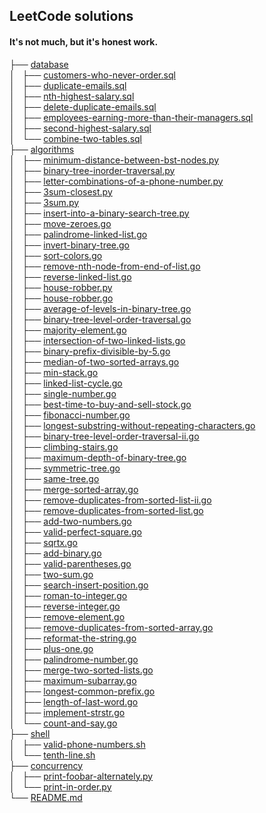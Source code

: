 ## LeetCode solutions

<!-- tree --dirsfirst -I 'go\.go|py.py|sql.sql' -trH '' -->
<h4>It's not much, but it's honest work.</h4>
├── <a href="/database/">database</a><br>
│   ├── <a href="/database/customers-who-never-order.sql">customers-who-never-order.sql</a><br>
│   ├── <a href="/database/duplicate-emails.sql">duplicate-emails.sql</a><br>
│   ├── <a href="/database/nth-highest-salary.sql">nth-highest-salary.sql</a><br>
│   ├── <a href="/database/delete-duplicate-emails.sql">delete-duplicate-emails.sql</a><br>
│   ├── <a href="/database/employees-earning-more-than-their-managers.sql">employees-earning-more-than-their-managers.sql</a><br>
│   ├── <a href="/database/second-highest-salary.sql">second-highest-salary.sql</a><br>
│   └── <a href="/database/combine-two-tables.sql">combine-two-tables.sql</a><br>
├── <a href="/algorithms/">algorithms</a><br>
│   ├── <a href="/algorithms/minimum-distance-between-bst-nodes.py">minimum-distance-between-bst-nodes.py</a><br>
│   ├── <a href="/algorithms/binary-tree-inorder-traversal.py">binary-tree-inorder-traversal.py</a><br>
│   ├── <a href="/algorithms/letter-combinations-of-a-phone-number.py">letter-combinations-of-a-phone-number.py</a><br>
│   ├── <a href="/algorithms/3sum-closest.py">3sum-closest.py</a><br>
│   ├── <a href="/algorithms/3sum.py">3sum.py</a><br>
│   ├── <a href="/algorithms/insert-into-a-binary-search-tree.py">insert-into-a-binary-search-tree.py</a><br>
│   ├── <a href="/algorithms/move-zeroes.go">move-zeroes.go</a><br>
│   ├── <a href="/algorithms/palindrome-linked-list.go">palindrome-linked-list.go</a><br>
│   ├── <a href="/algorithms/invert-binary-tree.go">invert-binary-tree.go</a><br>
│   ├── <a href="/algorithms/sort-colors.go">sort-colors.go</a><br>
│   ├── <a href="/algorithms/remove-nth-node-from-end-of-list.go">remove-nth-node-from-end-of-list.go</a><br>
│   ├── <a href="/algorithms/reverse-linked-list.go">reverse-linked-list.go</a><br>
│   ├── <a href="/algorithms/house-robber.py">house-robber.py</a><br>
│   ├── <a href="/algorithms/house-robber.go">house-robber.go</a><br>
│   ├── <a href="/algorithms/average-of-levels-in-binary-tree.go">average-of-levels-in-binary-tree.go</a><br>
│   ├── <a href="/algorithms/binary-tree-level-order-traversal.go">binary-tree-level-order-traversal.go</a><br>
│   ├── <a href="/algorithms/majority-element.go">majority-element.go</a><br>
│   ├── <a href="/algorithms/intersection-of-two-linked-lists.go">intersection-of-two-linked-lists.go</a><br>
│   ├── <a href="/algorithms/binary-prefix-divisible-by-5.go">binary-prefix-divisible-by-5.go</a><br>
│   ├── <a href="/algorithms/median-of-two-sorted-arrays.go">median-of-two-sorted-arrays.go</a><br>
│   ├── <a href="/algorithms/min-stack.go">min-stack.go</a><br>
│   ├── <a href="/algorithms/linked-list-cycle.go">linked-list-cycle.go</a><br>
│   ├── <a href="/algorithms/single-number.go">single-number.go</a><br>
│   ├── <a href="/algorithms/best-time-to-buy-and-sell-stock.go">best-time-to-buy-and-sell-stock.go</a><br>
│   ├── <a href="/algorithms/fibonacci-number.go">fibonacci-number.go</a><br>
│   ├── <a href="/algorithms/longest-substring-without-repeating-characters.go">longest-substring-without-repeating-characters.go</a><br>
│   ├── <a href="/algorithms/binary-tree-level-order-traversal-ii.go">binary-tree-level-order-traversal-ii.go</a><br>
│   ├── <a href="/algorithms/climbing-stairs.go">climbing-stairs.go</a><br>
│   ├── <a href="/algorithms/maximum-depth-of-binary-tree.go">maximum-depth-of-binary-tree.go</a><br>
│   ├── <a href="/algorithms/symmetric-tree.go">symmetric-tree.go</a><br>
│   ├── <a href="/algorithms/same-tree.go">same-tree.go</a><br>
│   ├── <a href="/algorithms/merge-sorted-array.go">merge-sorted-array.go</a><br>
│   ├── <a href="/algorithms/remove-duplicates-from-sorted-list-ii.go">remove-duplicates-from-sorted-list-ii.go</a><br>
│   ├── <a href="/algorithms/remove-duplicates-from-sorted-list.go">remove-duplicates-from-sorted-list.go</a><br>
│   ├── <a href="/algorithms/add-two-numbers.go">add-two-numbers.go</a><br>
│   ├── <a href="/algorithms/valid-perfect-square.go">valid-perfect-square.go</a><br>
│   ├── <a href="/algorithms/sqrtx.go">sqrtx.go</a><br>
│   ├── <a href="/algorithms/add-binary.go">add-binary.go</a><br>
│   ├── <a href="/algorithms/valid-parentheses.go">valid-parentheses.go</a><br>
│   ├── <a href="/algorithms/two-sum.go">two-sum.go</a><br>
│   ├── <a href="/algorithms/search-insert-position.go">search-insert-position.go</a><br>
│   ├── <a href="/algorithms/roman-to-integer.go">roman-to-integer.go</a><br>
│   ├── <a href="/algorithms/reverse-integer.go">reverse-integer.go</a><br>
│   ├── <a href="/algorithms/remove-element.go">remove-element.go</a><br>
│   ├── <a href="/algorithms/remove-duplicates-from-sorted-array.go">remove-duplicates-from-sorted-array.go</a><br>
│   ├── <a href="/algorithms/reformat-the-string.go">reformat-the-string.go</a><br>
│   ├── <a href="/algorithms/plus-one.go">plus-one.go</a><br>
│   ├── <a href="/algorithms/palindrome-number.go">palindrome-number.go</a><br>
│   ├── <a href="/algorithms/merge-two-sorted-lists.go">merge-two-sorted-lists.go</a><br>
│   ├── <a href="/algorithms/maximum-subarray.go">maximum-subarray.go</a><br>
│   ├── <a href="/algorithms/longest-common-prefix.go">longest-common-prefix.go</a><br>
│   ├── <a href="/algorithms/length-of-last-word.go">length-of-last-word.go</a><br>
│   ├── <a href="/algorithms/implement-strstr.go">implement-strstr.go</a><br>
│   └── <a href="/algorithms/count-and-say.go">count-and-say.go</a><br>
├── <a href="/shell/">shell</a><br>
│   ├── <a href="/shell/valid-phone-numbers.sh">valid-phone-numbers.sh</a><br>
│   └── <a href="/shell/tenth-line.sh">tenth-line.sh</a><br>
├── <a href="/concurrency/">concurrency</a><br>
│   ├── <a href="/concurrency/print-foobar-alternately.py">print-foobar-alternately.py</a><br>
│   └── <a href="/concurrency/print-in-order.py">print-in-order.py</a><br>
└── <a href="/README.md">README.md</a>